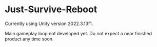 # Just-Survive-Reboot

Currently using Unity version 2022.3.13f1.

Main gameplay loop not developed yet. Do not expect a near finished product any time soon.
